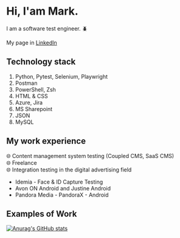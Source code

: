 # Hi, I'am Mark.  
I am a software test engineer. :beetle: <br>

My page in [LinkedIn](https://www.linkedin.com/in/marks-ositis)
  
## Technology stack
1. Python, Pytest, Selenium, Playwright
2. Postman
3. PowerShell, Zsh
4. HTML & CSS
5. Azure, Jira
6. MS Sharepoint
7. JSON
8. MySQL


## My work experience
 :globe_with_meridians: Content management system testing (Coupled CMS, SaaS CMS)
 <br>	:globe_with_meridians: Freelance
 <br>	:globe_with_meridians: Integration testing in the digital advertising field <br>
- Idemia - Face & ID Capture Testing
- Avon ON Android and Justine Android
- Pandora Media - PandoraX - Android 

## Examples of Work


[![Anurag's GitHub stats](https://github-readme-stats.vercel.app/api?username=NODmarc)](https://github.com/NODmarc/github-readme-stats)

